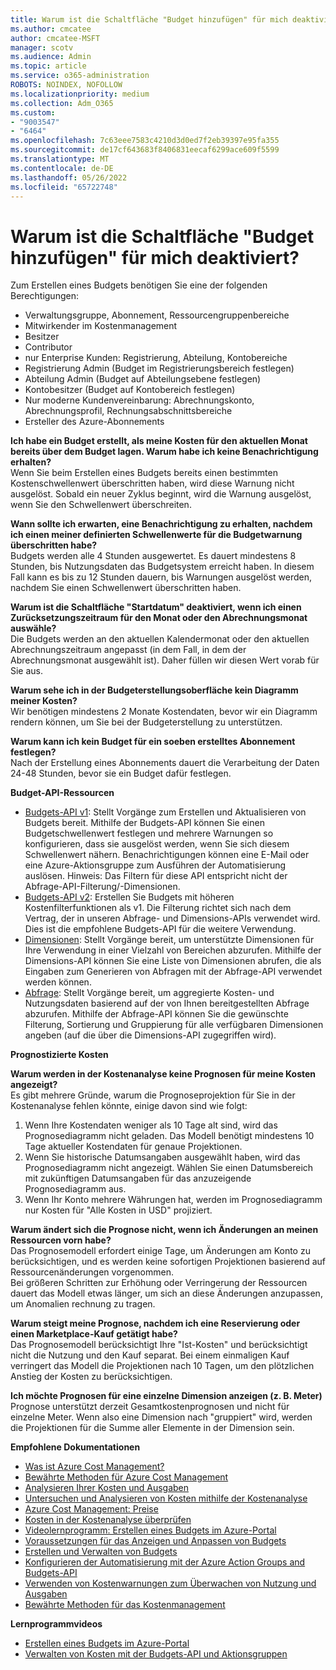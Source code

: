 ```yaml
---
title: Warum ist die Schaltfläche "Budget hinzufügen" für mich deaktiviert?
ms.author: cmcatee
author: cmcatee-MSFT
manager: scotv
ms.audience: Admin
ms.topic: article
ms.service: o365-administration
ROBOTS: NOINDEX, NOFOLLOW
ms.localizationpriority: medium
ms.collection: Adm_O365
ms.custom:
- "9003547"
- "6464"
ms.openlocfilehash: 7c63eee7583c4210d3d0ed7f2eb39397e95fa355
ms.sourcegitcommit: de17cf643683f8406831eecaf6299ace609f5599
ms.translationtype: MT
ms.contentlocale: de-DE
ms.lasthandoff: 05/26/2022
ms.locfileid: "65722748"
---
```

# <a name="why-is-the-add-budget-button-disabled-for-me"></a>Warum ist die Schaltfläche "Budget hinzufügen" für mich deaktiviert?

Zum Erstellen eines Budgets benötigen Sie eine der folgenden Berechtigungen:

- Verwaltungsgruppe, Abonnement, Ressourcengruppenbereiche
- Mitwirkender im Kostenmanagement
- Besitzer
- Contributor
- nur Enterprise Kunden: Registrierung, Abteilung, Kontobereiche
- Registrierung Admin (Budget im Registrierungsbereich festlegen)
- Abteilung Admin (Budget auf Abteilungsebene festlegen)
- Kontobesitzer (Budget auf Kontobereich festlegen)
- Nur moderne Kundenvereinbarung: Abrechnungskonto, Abrechnungsprofil, Rechnungsabschnittsbereiche
- Ersteller des Azure-Abonnements

**Ich habe ein Budget erstellt, als meine Kosten für den aktuellen Monat bereits über dem Budget lagen. Warum habe ich keine Benachrichtigung erhalten?**  
Wenn Sie beim Erstellen eines Budgets bereits einen bestimmten Kostenschwellenwert überschritten haben, wird diese Warnung nicht ausgelöst. Sobald ein neuer Zyklus beginnt, wird die Warnung ausgelöst, wenn Sie den Schwellenwert überschreiten.

**Wann sollte ich erwarten, eine Benachrichtigung zu erhalten, nachdem ich einen meiner definierten Schwellenwerte für die Budgetwarnung überschritten habe?**  
Budgets werden alle 4 Stunden ausgewertet. Es dauert mindestens 8 Stunden, bis Nutzungsdaten das Budgetsystem erreicht haben. In diesem Fall kann es bis zu 12 Stunden dauern, bis Warnungen ausgelöst werden, nachdem Sie einen Schwellenwert überschritten haben.

**Warum ist die Schaltfläche "Startdatum" deaktiviert, wenn ich einen Zurücksetzungszeitraum für den Monat oder den Abrechnungsmonat auswähle?**  
Die Budgets werden an den aktuellen Kalendermonat oder den aktuellen Abrechnungszeitraum angepasst (in dem Fall, in dem der Abrechnungsmonat ausgewählt ist). Daher füllen wir diesen Wert vorab für Sie aus.

**Warum sehe ich in der Budgeterstellungsoberfläche kein Diagramm meiner Kosten?**  
Wir benötigen mindestens 2 Monate Kostendaten, bevor wir ein Diagramm rendern können, um Sie bei der Budgeterstellung zu unterstützen.

**Warum kann ich kein Budget für ein soeben erstelltes Abonnement festlegen?**  
Nach der Erstellung eines Abonnements dauert die Verarbeitung der Daten 24-48 Stunden, bevor sie ein Budget dafür festlegen.

**Budget-API-Ressourcen**

- [Budgets-API v1](https://docs.microsoft.com/rest/api/consumption/budgets?WT.mc_id=Portal-Microsoft_Azure_Support): Stellt Vorgänge zum Erstellen und Aktualisieren von Budgets bereit. Mithilfe der Budgets-API können Sie einen Budgetschwellenwert festlegen und mehrere Warnungen so konfigurieren, dass sie ausgelöst werden, wenn Sie sich diesem Schwellenwert nähern. Benachrichtigungen können eine E-Mail oder eine Azure-Aktionsgruppe zum Ausführen der Automatisierung auslösen. Hinweis: Das Filtern für diese API entspricht nicht der Abfrage-API-Filterung/-Dimensionen.
- [Budgets-API v2](https://github.com/Azure/azure-rest-api-specs/blob/master/specification/cost-management/resource-manager/Microsoft.CostManagement/preview/2019-04-01-preview/examples/CreateOrUpdateBudget.json): Erstellen Sie Budgets mit höheren Kostenfilterfunktionen als v1. Die Filterung richtet sich nach dem Vertrag, der in unseren Abfrage- und Dimensions-APIs verwendet wird. Dies ist die empfohlene Budgets-API für die weitere Verwendung.
- [Dimensionen](https://docs.microsoft.com/rest/api/cost-management/dimensions?WT.mc_id=Portal-Microsoft_Azure_Support): Stellt Vorgänge bereit, um unterstützte Dimensionen für Ihre Verwendung in einer Vielzahl von Bereichen abzurufen. Mithilfe der Dimensions-API können Sie eine Liste von Dimensionen abrufen, die als Eingaben zum Generieren von Abfragen mit der Abfrage-API verwendet werden können.
- [Abfrage](https://docs.microsoft.com/rest/api/cost-management/query?WT.mc_id=Portal-Microsoft_Azure_Support): Stellt Vorgänge bereit, um aggregierte Kosten- und Nutzungsdaten basierend auf der von Ihnen bereitgestellten Abfrage abzurufen. Mithilfe der Abfrage-API können Sie die gewünschte Filterung, Sortierung und Gruppierung für alle verfügbaren Dimensionen angeben (auf die über die Dimensions-API zugegriffen wird).

**Prognostizierte Kosten**

**Warum werden in der Kostenanalyse keine Prognosen für meine Kosten angezeigt?**  
Es gibt mehrere Gründe, warum die Prognoseprojektion für Sie in der Kostenanalyse fehlen könnte, einige davon sind wie folgt:

1. Wenn Ihre Kostendaten weniger als 10 Tage alt sind, wird das Prognosediagramm nicht geladen. Das Modell benötigt mindestens 10 Tage aktueller Kostendaten für genaue Projektionen.
2. Wenn Sie historische Datumsangaben ausgewählt haben, wird das Prognosediagramm nicht angezeigt. Wählen Sie einen Datumsbereich mit zukünftigen Datumsangaben für das anzuzeigende Prognosediagramm aus.
3. Wenn Ihr Konto mehrere Währungen hat, werden im Prognosediagramm nur Kosten für "Alle Kosten in USD" projiziert.

**Warum ändert sich die Prognose nicht, wenn ich Änderungen an meinen Ressourcen vorn habe?**  
Das Prognosemodell erfordert einige Tage, um Änderungen am Konto zu berücksichtigen, und es werden keine sofortigen Projektionen basierend auf Ressourcenänderungen vorgenommen.  
Bei größeren Schritten zur Erhöhung oder Verringerung der Ressourcen dauert das Modell etwas länger, um sich an diese Änderungen anzupassen, um Anomalien rechnung zu tragen.

**Warum steigt meine Prognose, nachdem ich eine Reservierung oder einen Marketplace-Kauf getätigt habe?**  
Das Prognosemodell berücksichtigt Ihre "Ist-Kosten" und berücksichtigt nicht die Nutzung und den Kauf separat. Bei einem einmaligen Kauf verringert das Modell die Projektionen nach 10 Tagen, um den plötzlichen Anstieg der Kosten zu berücksichtigen.

**Ich möchte Prognosen für eine einzelne Dimension anzeigen (z. B. Meter)**  
Prognose unterstützt derzeit Gesamtkostenprognosen und nicht für einzelne Meter. Wenn also eine Dimension nach "gruppiert" wird, werden die Projektionen für die Summe aller Elemente in der Dimension sein.

**Empfohlene Dokumentationen**

- [Was ist Azure Cost Management?](https://docs.microsoft.com/azure/cost-management/overview-cost-mgt?WT.mc_id=Portal-Microsoft_Azure_Support)
- [Bewährte Methoden für Azure Cost Management](https://docs.microsoft.com/azure/cost-management/cost-mgt-best-practices?WT.mc_id=Portal-Microsoft_Azure_Support)
- [Analysieren Ihrer Kosten und Ausgaben](https://docs.microsoft.com/azure/cost-management/quick-acm-cost-analysis?WT.mc_id=Portal-Microsoft_Azure_Support)
- [Untersuchen und Analysieren von Kosten mithilfe der Kostenanalyse](https://docs.microsoft.com/azure/cost-management/quick-acm-cost-analysis?WT.mc_id=Portal-Microsoft_Azure_Support)
- [Azure Cost Management: Preise](https://azure.microsoft.com/services/cost-management/#pricing)
- [Kosten in der Kostenanalyse überprüfen](https://docs.microsoft.com/azure/cost-management-billing/costs/quick-acm-cost-analysis?WT.mc_id=Portal-Microsoft_Azure_Support#review-costs-in-cost-analysis)
- [Videolernprogramm: Erstellen eines Budgets im Azure-Portal](https://www.youtube.com/watch?v=ExIVG_Gr45A&t=4s)
- [Voraussetzungen für das Anzeigen und Anpassen von Budgets](https://docs.microsoft.com/azure/cost-management-billing/costs/tutorial-acm-create-budgets?WT.mc_id=Portal-Microsoft_Azure_Support#prerequisites)
- [Erstellen und Verwalten von Budgets](https://docs.microsoft.com/azure/cost-management-billing/costs/tutorial-acm-create-budgets?WT.mc_id=Portal-Microsoft_Azure_Support#create-a-budget-in-the-azure-portal)
- [Konfigurieren der Automatisierung mit der Azure Action Groups and Budgets-API](https://docs.microsoft.com/azure/cost-management/tutorial-acm-create-budgets?WT.mc_id=Portal-Microsoft_Azure_Support#trigger-an-action-group)
- [Verwenden von Kostenwarnungen zum Überwachen von Nutzung und Ausgaben](https://docs.microsoft.com/azure/cost-management/cost-mgt-alerts-monitor-usage-spending?WT.mc_id=Portal-Microsoft_Azure_Support)
- [Bewährte Methoden für das Kostenmanagement](https://docs.microsoft.com/azure/cost-management/cost-mgt-best-practices?WT.mc_id=Portal-Microsoft_Azure_Support)  

**Lernprogrammvideos**

- [Erstellen eines Budgets im Azure-Portal](https://go.microsoft.com/fwlink/?linkid=2146761)
- [Verwalten von Kosten mit der Budgets-API und Aktionsgruppen](https://go.microsoft.com/fwlink/?linkid=2147038)